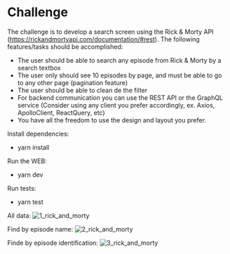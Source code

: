# Challenge

The challenge is to develop a search screen using the Rick & Morty API (https://rickandmortyapi.com/documentation/#rest).
The following features/tasks should be accomplished:
 - The user should be able to search any episode from Rick & Morty by a search textbox
 - The user only should see 10 episodes by page, and must be able to go to any other page (pagination feature)
 - The user should be able to clean de the filter
 - For backend communication you can use the REST API or the GraphQL service (Consider using any client you prefer accordingly, ex. Axios, ApolloClient, ReactQuery, etc)
 - You have all the freedom to use the design and layout you prefer.

Install dependencies:
* yarn install

Run the WEB:
* yarn dev

Run tests:
* yarn test

All data:
![1_rick_and_morty](https://user-images.githubusercontent.com/8124862/156225220-35123559-3c8f-486c-9f8c-0090200b00ee.png)

Find by episode name:
![2_rick_and_morty](https://user-images.githubusercontent.com/8124862/156225310-7693a860-db49-46f2-a5da-0371a0f20cd9.png)

Finde by episode identification:
![3_rick_and_morty](https://user-images.githubusercontent.com/8124862/156225361-d2a80939-2c14-4a05-9acb-d93fdd619780.png)
